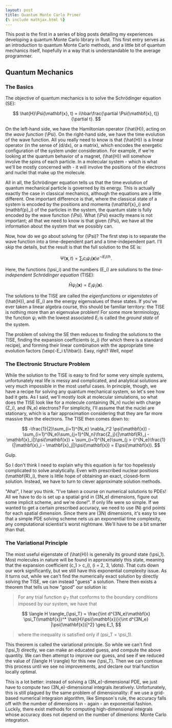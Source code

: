 ```yaml
---
layout: post
title: Quantum Monte Carlo Primer
{% include mathjax.html %}
---
```


This post is the first in a series of blog posts detailing my experiences developing a quantum Monte Carlo library in Rust. This first entry serves as an introduction to quantum Monte Carlo methods, and a little bit of quantum mechanics itself, hopefully in a way that is understandable to the average programmer.

## Quantum Mechanics

### The Basics

The objective of quantum mechanics is to solve the Schrödinger equation (SE):

$$
  \hat{H}\Psi(\mathbf{x}, t) = i\hbar\frac{\partial \Psi(\mathbf{x}, t)}{\partial t}.
$$

On the left-hand side, we have the Hamiltonian operator \(\hat{H}\), acting on the *wave function* \(\Psi\). On the right-hand side, we have the time evolution of the wave function. All you really need to know is that \(\hat{H}\) is a linear operator (in the sense of \(d/dx\), or a matrix), which encodes the energetic configuration of the system under consideration. For example, if we're looking at the quantum behavior of a magnet, \(\hat{H}\) will somehow involve the spins of each particle. In a molecular system - which is what we'll be mostly concerned with - it will involve the positions of the electrons and nuclei that make up the molecule. 

All in all, the Schrödinger equation tells us that the time evolution of quantum mechanical particle is governed by its energy. This is actually exactly the case in classical mechanics, although the equations are a little different. One important difference is that, where the classical state of a system is encoded by the positions and momenta \(\mathbf{x}_i\) and \(mathbf{p}_i\) of the particles in the system, the quantum state is fully encoded by the wave function \(\Psi\). What \(\Psi\) exactly means is not important; all that we need to know is that given \(\Psi\), we have all the information about the system that we possibly can.

Now, how do we go about solving for \(\Psi\)? The first step is to separate the wave function into a time-dependent part and a time-independent part. I'll skip the details, but the result is that the full solution to the SE is:

$$
  \Psi(\mathbf{x}, t) = \sum_i c_i \psi_i(\mathbf{x})e^{-iE_i t/\hbar}.
$$

Here, the functions \(\psi_i\) and the numbers \(E_i\) are solutions to the *time-independent Schrödinger equation* (TISE):

$$
  \hat{H}\psi_i(\mathbf{x}) = E_i\psi_i(\mathbf{x}).
$$

The solutions to the TISE are called the *eigenfunctions* or *eigenstates* of \(\hat{H}\), and \(E_i\) are the energy eigenvalues of these states. If you've ever taken a linear algebra course, this should be familiar territory: the TISE is nothing more than an eigenvalue problem! For some more terminology, the function $\psi_i$ with the lowest associated $E_i$ is called the *ground state* of the system.

The problem of solving the SE then reduces to finding the solutions to the TISE, finding the expansion coefficients \(c_i\) (for which there is a standard recipe), and forming their linear combination with the appropriate time evolution factors \(\exp(-E_i t/\hbar)\). Easy, right? Well, nope!

### The Electronic Structure Problem

While the solution to the TISE is easy to find for some very simple systems, unfortunately real life is messy and complicated, and analytical solutions are very much impossible in the most useful cases. In principle, though, we have a recipe for solving any quantum mechanical system, so let's see how bad it gets. As I said, we'll mostly look at molecular simulations, so what does the TISE look like for a molecule containing \(N_n\) nuclei with charge \(Z_i\), and \(N_e\) electrons? For simplicity, I'll assume that the nuclei are stationary, which is a fair approximation considering that they are far more massive than the electrons. The TISE then comes down to:

$$
  -\frac{1}{2}\sum_{i=1}^{N_e} \nabla_i^2 \psi(\mathbf{x}) - \sum_{i=1}^{N_e}\sum_{j=1}^{N_n}\frac{Z_j}{|\mathbf{R}_j - \mathbf{x}_i|}\psi(\mathbf{x}) + \sum_{i=1}^{N_e}\sum_{j > i}^{N_e}\frac{1}{|\mathbf{x}_i - \mathbf{x}_j|}\psi(\mathbf{x}) = E\psi(\mathbf{x}).
$$

Gulp.

So I don't think I need to explain why this equation is far too hopelessly complicated to solve analytically. Even with prescribed nuclear positions \(\mathbf{R}_i\), there is little hope of obtaining an exact, closed-form solution. Instead, we have to turn to clever approximate solution methods.

"Aha!", I hear you think. "I've taken a course on numerical solutions to PDEs! All we have to do is set up a spatial grid in \(3N_e\) dimensions, figure out some implicit scheme, and we're done!". If only life were so simple. If we wanted to get a certain prescribed accuracy, we need to use \(N\) grid points for each spatial dimension. Since there are \(3N\) dimensions, it's easy to see that a simple PDE solving scheme nets us an exponential time complexity, any computational scientist's worst nightmare. We'll have to be a bit smarter than that.

### The Variational Principle

The most useful eigenstate of \(\hat{H}\) is generally its ground state \(\psi_1\). Most molecules in nature will be found in approximately this state, meaning that the expansion coefficient \(c_1 > c_i\), \(i = 2, 3, \dots\). That cuts down our work significantly, but we still have this exponential complexity issue. As it turns out, while we can't find the numerically exact solution by directly solving the TISE, we can instead "guess" a solution. There then exists a theorem that tells us how "good" our solution is:

> For any trial function $\psi_T$ that conforms to the boundary conditions imposed by our system, we have that

$$
  \langle H \rangle_{\psi_T} = \frac{\int d^{3N_e}\mathbf{x} \psi_T(\mathbf{x})^* \hat{H}\psi(\mathbf{x})}{\int d^{3N_e} |\psi(\mathbf{x})|^2} \geq E_1,
$$

> where the inequality is satisfied only if \(psi_T = \psi_1\). 

This theorem is called the variational principle. So while we can't find \(\psi_1\) directly, we can make an educated guess, and compute the above quantity. We can then attempt to improve our guess, and see if we reduced the value of \(\langle H \rangle\) for this new \(\psi_T\). Then we can continue this process until we see no improvements, and declare our trial function locally optimal. 

This is a lot better: instead of solving a \(3N_e\)-dimensional PDE, we just have to compute two \(3N_e\)-dimensional integrals iteratively. Unfortunately, this is still plagued by the same problem of dimensionality: if we use a grid-based numerical integraion algorithm, like Simpson's rule, the accuracy falls off with the number of dimensions in - again - an exponential fashion. Luckily, there exist methods for computing high-dimensional integrals whose accuracy does not depend on the number of dimenions: Monte Carlo integration.
